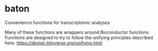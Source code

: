 # baton
Convenience functions for transcriptomic analyses 

Many of these functions are wrappers around Bioconductor functions. Functions are designed to try to follow the unifying principles described here: https://design.tidyverse.org/unifying.html
